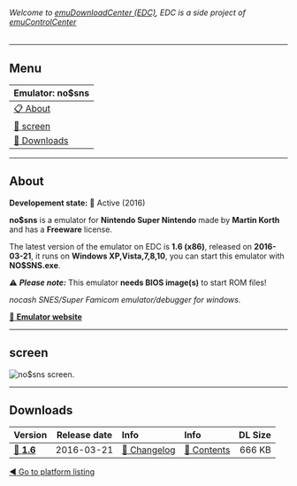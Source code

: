 ###### Welcome to [emuDownloadCenter (EDC)](https://github.com/PhoenixInteractiveNL/emuDownloadCenter/wiki/), EDC is a side project of [emuControlCenter](https://github.com/PhoenixInteractiveNL/emuControlCenter/wiki/)
***
## Menu
| **Emulator: no$sns** |
|:---------|
| [:clipboard: About](#about) |
| [:sunrise: screen](#screen) |
| [:floppy_disk: Downloads](#downloads) |
***
## About
**Developement state:** :large_blue_circle: Active (2016)

**no$sns** is a emulator for **Nintendo Super Nintendo** made by **Martin Korth** and has a **Freeware** license.

The latest version of the emulator on EDC is **1.6 (x86)**, released on **2016-03-21**, it runs on **Windows XP,Vista,7,8,10**, you can start this emulator with **NO$SNS.exe**.

:warning: _**Please note:**_ This emulator **needs BIOS image(s)** to start ROM files!

_nocash SNES/Super Famicom emulator/debugger for windows._

[:link: **Emulator website**](http://problemkaputt.de/index.htm)
***
## screen
![](https://raw.githubusercontent.com/PhoenixInteractiveNL/emuDownloadCenter/master/hooks/nosns/emulator_screen_01.jpg "no$sns screen.")
***
## Downloads
| Version  | Release date  | Info       | Info       | DL Size    |
|:---------|:-------------:|:-----------|:-----------|-----------:|
| [:floppy_disk: **1.6**](https://github.com/PhoenixInteractiveNL/edc-repo0001/raw/master/nosns/1.6.7z) | 2016-03-21 | [:page_facing_up: Changelog](https://github.com/PhoenixInteractiveNL/edc-repo0001/blob/master/nosns/1.6_changelog.txt) | [:mag_right: Contents](https://github.com/PhoenixInteractiveNL/edc-repo0001/blob/master/nosns/1.6_contents.txt) | 666 KB |

[:arrow_backward: Go to platform listing](https://github.com/PhoenixInteractiveNL/emuDownloadCenter/wiki/EDC-Platform-List)
